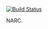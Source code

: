 [![Build Status](https://travis-ci.org/ceciliacsilva/narc.svg?branch=narc-hal)](https://travis-ci.org/ceciliacsilva/narc)


NARC.

